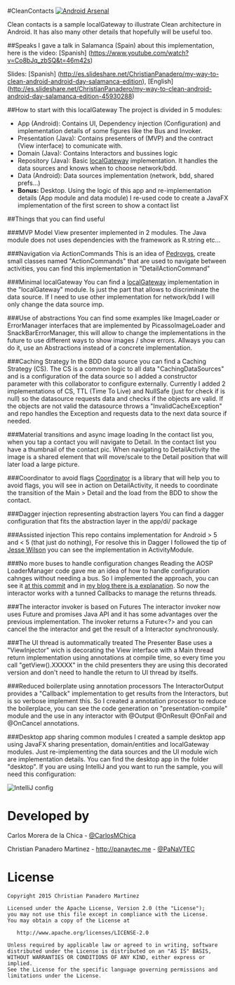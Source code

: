 #CleanContacts [![Android Arsenal](https://img.shields.io/badge/Android%20Arsenal-CleanContacts-brightgreen.svg?style=flat)](http://android-arsenal.com/details/3/1649)

Clean contacts is a sample localGateway to illustrate Clean architecture in Android. It has also many other details that hopefully will be useful too.

##Speaks
I gave a talk in Salamanca (Spain) about this implementation, here is the video: [Spanish] (https://www.youtube.com/watch?v=Co8bJq_zbSQ&t=46m42s)

Slides:
[Spanish] (http://es.slideshare.net/ChristianPanadero/my-way-to-clean-android-android-day-salamanca-edition), [English] (http://es.slideshare.net/ChristianPanadero/my-way-to-clean-android-android-day-salamanca-edition-45930288)

##How to start with this localGateway
The project is divided in 5 modules:

* App (Android): Contains UI, Dependency injection (Configuration) and implementation details of some figures like the Bus and Invoker.
* Presentation (Java): Contains presenters of (MVP) and the contract (View interface) to comunicate with.
* Domain (Java): Contains Interactors and bussines logic
* Repository (Java): Basic [localGateway](http://martinfowler.com/eaaCatalog/localGateway.html) implementation. It handles the data sources and knows when to choose network/bdd.
* Data (Android): Data sources implementation (network, bdd, shared prefs...)
* **Bonus:** Desktop. Using the logic of this app and re-implementation details (App module and data module) I re-used code to create a JavaFX implementation of the first screen to show a contact list

##Things that you can find useful

###MVP
Model View presenter implemented in 2 modules. The Java module does not uses dependencies with the framework as R.string etc... 

###Navigation via ActionCommands
This is an idea of [Pedrovgs](https://github.com/pedrovgs/EffectiveAndroidUI), create small classes named "ActionCommands" that are used to navigate between activities, you can find this implementation in "DetailActionCommand"

###Minimal localGateway
You can find a [localGateway](http://martinfowler.com/eaaCatalog/localGateway.html) implementation in the "localGateway" module. Is just  the part that allows to discriminate the data source. If I need to use other implementation for network/bdd I will only change the data source imp.

###Use of abstractions
You can find some examples like ImageLoader or ErrorManager interfaces that are implemented by PicassoImageLoader and SnackBarErrorManager, this will allow to change the implementations in the future to use different ways to show images / show errors. Allways you can do it, use an Abstractions instead of a concrete implementation.

###Caching Strategy
In the BDD data source you can find a Caching Strategy (CS). The CS is a common logic to all data "CachingDataSources" and is a configuration of the data source so I added a constructor parameter with this collaborator to configure externally. Currently I added 2 implementations of CS, TTL (Time To Live) and NullSafe (just for check if is null) so the datasource requests data and checks if the objects are valid. If the objects are not valid the datasource throws a "InvalidCacheException" and repo handles the Exception and requests data to the next data source if needed.

###Material transitions and async image loading
In the contact list you, when you tap a contact you will navigate to Detail. In the contact list you have a thumbnail of the contact pic. When navigating to DetailActivity the image is a shared element that will move/scale to the Detail position that will later load a large picture.

###Coordinator to avoid flags
[Coordinator](http://panavtec.me/coordinator-as-a-library/) is a library that will help you to avoid flags, you will see in action on DetailActivity, it needs to coordinate the transition of the Main > Detail and the load from the BDD to show the contact.

###Dagger injection representing abstraction layers
You can find a dagger configuration that fits the abstraction layer in the app/di/ package 

###Assisted injection
This repo contains implementation for Android > 5 and < 5 (that just do nothing), For resolve this in Dagger I followed the tip of [Jesse Wilson](https://groups.google.com/forum/#!topic/dagger-discuss/QgnvmZ-dH9c/discussion) you can see the implementation in ActivityModule.

###No more buses to handle configuration changes
Reading the AOSP LoaderManager code gave me an idea of how to handle configuration cahnges without needing a bus. So I implemented the approach, you can see it [at this commit](https://github.com/PaNaVTEC/Clean-Contacts/commit/487b3db666df4db36df3ff667319958e4a6d70a5) and in [my blog there is a explanation](http://panavtec.me/clean-android-without-bus/). So now the interactor works with a tunned Callbacks to manage the returns threads.

###The interactor invoker is based on Futures 
The interactor invoker now uses Future and promises Java API and it has some advantages over the previous implementation. The invoker returns a Future<?> and you can cancel the the interactor and get the result of a Interactor synchronously.

###The UI thread is autommatically treated
The Presenter Base uses a "ViewInjector" wich is decorating the View interface with a Main thread return implementation using annotations at compile time, so every time you call "getView().XXXXX" in the child presenters they are using this decorated version and don't need to handle the return to UI thread by itselfs.

###Reduced boilerplate using annotation processors
The InteractorOutput provides a "Callback" implementation to get results from the Interactors, but is so verbose implement this. So I created a annotation processor to reduce the boilerplace, you can see the code generation on "presentation-compile" module and the use in any interactor with @Output @OnResult @OnFail and @OnCancel annotations.

###Desktop app sharing common modules
I created a sample desktop app using JavaFX sharing presentation, domain/entities and localGateway modules. Just re-implementing the data sources and the UI module wich are implementation details. You can find the desktop app in the folder "desktop". If you are using IntelliJ and you want to run the sample, you will need this configuration:

![IntelliJ config](art/intellij_config.png)

Developed by
============
Carlos Morera de la Chica - <a href="https://twitter.com/CarlosMChica">@CarlosMChica</a>

Christian Panadero Martinez - <a href="http://panavtec.me">http://panavtec.me</a> - <a href="https://twitter.com/panavtec">@PaNaVTEC</a>

License
=======

    Copyright 2015 Christian Panadero Martinez

    Licensed under the Apache License, Version 2.0 (the "License");
    you may not use this file except in compliance with the License.
    You may obtain a copy of the License at

       http://www.apache.org/licenses/LICENSE-2.0

    Unless required by applicable law or agreed to in writing, software
    distributed under the License is distributed on an "AS IS" BASIS,
    WITHOUT WARRANTIES OR CONDITIONS OF ANY KIND, either express or implied.
    See the License for the specific language governing permissions and
    limitations under the License.
